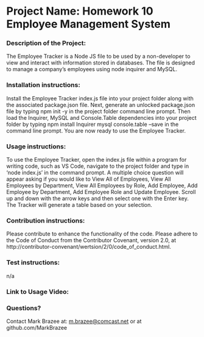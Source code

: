 
# Project Name: Homework 10 Employee Management System

### Description of the Project: 

The Employee Tracker is a Node JS file to be used by a non-developer to view and interact with information stored in databases. The file is designed to manage a company’s employees using node inquirer and MySQL.

### Installation instructions: 

Install the Employee Tracker index.js file into your project folder along with the associated package.json file. Next, generate an unlocked package.json file by typing npm init -y in the project folder command line prompt. Then load the Inquirer, MySQL and Console.Table dependencies into your project folder by typing npm install Inquirer mysql console.table  –save in the command line prompt. You are now ready to use the Employee Tracker.

### Usage instructions: 

To use the Employee Tracker, open the index.js file within a program for writing code, such as VS Code, navigate to the project folder and type in ‘node index.js’ in the command prompt. A multiple choice question will appear asking if you would like to View All of Employees, View All Employees by Department, View All Employees by Role, Add Employee, Add Employee by Department, Add Employee Role and Update Employee. Scroll up and down with the arrow keys and then select one with the Enter key. The Tracker will generate a table based on your selection.

### Contribution instructions: 

Please contribute to enhance the functionality of the code. Please adhere to the Code of Conduct from the Contributor Covenant, version 2.0, at http://contributor-convenant/wertsion/2/0/code_of_conduct.html.

### Test instructions: 

n/a

### Link to Usage Video:



### Questions? 

Contact Mark Brazee at: m.brazee@comcast.net or at github.com/MarkBrazee

